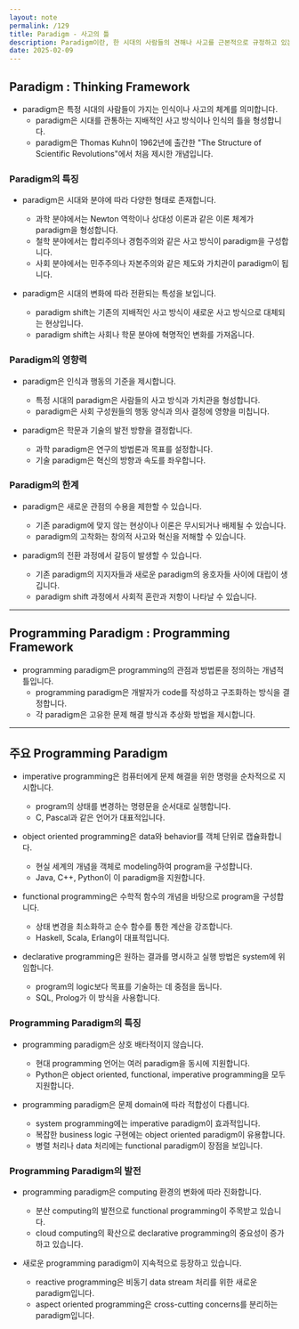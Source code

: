 ```yaml
---
layout: note
permalink: /129
title: Paradigm - 사고의 틀
description: Paradigm이란, 한 시대의 사람들의 견해나 사고를 근본적으로 규정하고 있는 인식의 체계, 또는 사물에 대한 이론적인 틀이나 체계를 의미합니다.
date: 2025-02-09
---
```



## Paradigm : Thinking Framework

- paradigm은 특정 시대의 사람들이 가지는 인식이나 사고의 체계를 의미합니다.
    - paradigm은 시대를 관통하는 지배적인 사고 방식이나 인식의 틀을 형성합니다.
    - paradigm은 Thomas Kuhn이 1962년에 출간한 "The Structure of Scientific Revolutions"에서 처음 제시한 개념입니다.


### Paradigm의 특징

- paradigm은 시대와 분야에 따라 다양한 형태로 존재합니다.
    - 과학 분야에서는 Newton 역학이나 상대성 이론과 같은 이론 체계가 paradigm을 형성합니다.
    - 철학 분야에서는 합리주의나 경험주의와 같은 사고 방식이 paradigm을 구성합니다.
    - 사회 분야에서는 민주주의나 자본주의와 같은 제도와 가치관이 paradigm이 됩니다.

- paradigm은 시대의 변화에 따라 전환되는 특성을 보입니다.
    - paradigm shift는 기존의 지배적인 사고 방식이 새로운 사고 방식으로 대체되는 현상입니다.
    - paradigm shift는 사회나 학문 분야에 혁명적인 변화를 가져옵니다.


### Paradigm의 영향력

- paradigm은 인식과 행동의 기준을 제시합니다.
    - 특정 시대의 paradigm은 사람들의 사고 방식과 가치관을 형성합니다.
    - paradigm은 사회 구성원들의 행동 양식과 의사 결정에 영향을 미칩니다.

- paradigm은 학문과 기술의 발전 방향을 결정합니다.
    - 과학 paradigm은 연구의 방법론과 목표를 설정합니다.
    - 기술 paradigm은 혁신의 방향과 속도를 좌우합니다.


### Paradigm의 한계

- paradigm은 새로운 관점의 수용을 제한할 수 있습니다.
    - 기존 paradigm에 맞지 않는 현상이나 이론은 무시되거나 배제될 수 있습니다.
    - paradigm의 고착화는 창의적 사고와 혁신을 저해할 수 있습니다.

- paradigm의 전환 과정에서 갈등이 발생할 수 있습니다.
    - 기존 paradigm의 지지자들과 새로운 paradigm의 옹호자들 사이에 대립이 생깁니다.
    - paradigm shift 과정에서 사회적 혼란과 저항이 나타날 수 있습니다.


---


## Programming Paradigm : Programming Framework

- programming paradigm은 programming의 관점과 방법론을 정의하는 개념적 틀입니다.
    - programming paradigm은 개발자가 code를 작성하고 구조화하는 방식을 결정합니다.
    - 각 paradigm은 고유한 문제 해결 방식과 추상화 방법을 제시합니다.


---


## 주요 Programming Paradigm

- imperative programming은 컴퓨터에게 문제 해결을 위한 명령을 순차적으로 지시합니다.
    - program의 상태를 변경하는 명령문을 순서대로 실행합니다.
    - C, Pascal과 같은 언어가 대표적입니다.

- object oriented programming은 data와 behavior를 객체 단위로 캡슐화합니다.
    - 현실 세계의 개념을 객체로 modeling하여 program을 구성합니다.
    - Java, C++, Python이 이 paradigm을 지원합니다.

- functional programming은 수학적 함수의 개념을 바탕으로 program을 구성합니다.
    - 상태 변경을 최소화하고 순수 함수를 통한 계산을 강조합니다.
    - Haskell, Scala, Erlang이 대표적입니다.

- declarative programming은 원하는 결과를 명시하고 실행 방법은 system에 위임합니다.
    - program의 logic보다 목표를 기술하는 데 중점을 둡니다.
    - SQL, Prolog가 이 방식을 사용합니다.


### Programming Paradigm의 특징

- programming paradigm은 상호 배타적이지 않습니다.
    - 현대 programming 언어는 여러 paradigm을 동시에 지원합니다.
    - Python은 object oriented, functional, imperative programming을 모두 지원합니다.

- programming paradigm은 문제 domain에 따라 적합성이 다릅니다.
    - system programming에는 imperative paradigm이 효과적입니다.
    - 복잡한 business logic 구현에는 object oriented paradigm이 유용합니다.
    - 병렬 처리나 data 처리에는 functional paradigm이 장점을 보입니다.


### Programming Paradigm의 발전

- programming paradigm은 computing 환경의 변화에 따라 진화합니다.
    - 분산 computing의 발전으로 functional programming이 주목받고 있습니다.
    - cloud computing의 확산으로 declarative programming의 중요성이 증가하고 있습니다.

- 새로운 programming paradigm이 지속적으로 등장하고 있습니다.
    - reactive programming은 비동기 data stream 처리를 위한 새로운 paradigm입니다.
    - aspect oriented programming은 cross-cutting concerns를 분리하는 paradigm입니다.

